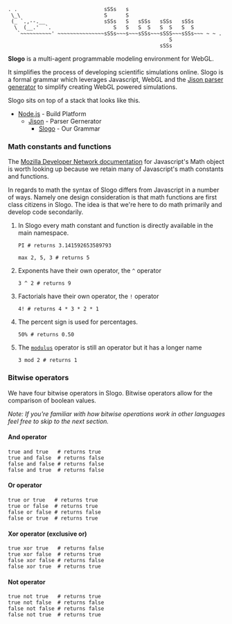     . .                            sSSs   s
     \_\                           S      S
     (_ `.,--.__                   sSSs   S   sSSs   sSSs   sSSs
      \  (__.'  `.                    S   S   S  S   S  S   S  S
       `~~~~~~~~~~' ~~~~~~~~~~~~~~~sSSs~~~s~~~sSSs~~~sSSS~~~sSSs~~~ ~ ~ .
                                                        S
                                                     sSSs

**Slogo** is a multi-agent programmable modeling environment for WebGL.

It simplifies the process of developing scientific simulations online. Slogo is
a formal grammar which leverages Javascript, WebGL and the [Jison parser
generator](http://github.com/zaach/jison) to simplify creating WebGL powered
simulations.

Slogo sits on top of a stack that looks like this.

* [Node.js](http://nodejs.org/) - Build Platform
   * [Jison](http://zaach.github.com/jison/) - Parser Gernerator
      * [Slogo](https://github.com/hansineffect/Slogo) - Our Grammar

### Math constants and functions
The [Mozilla Developer Network documentation](https://developer.mozilla.org/en/JavaScript/Reference/Global_Objects/Math)
for Javascript's Math object is worth looking up because we retain many of
Javascript's math constants and functions.

In regards to math the syntax of Slogo differs from Javascript in a
number of ways.  Namely one design consideration is that math functions are
first class citizens in Slogo.  The idea is that we're here to do math primarily
and develop code secondarily.

1. In Slogo every math constant and function is directly available in
  the main namespace.

    `PI # returns 3.141592653589793`

    `max 2, 5, 3 # returns 5`

2. Exponents have their own operator, the `^` operator

    `3 ^ 2 # returns 9`

3. Factorials have their own operator, the `!` operator

    `4! # returns 4 * 3 * 2 * 1`

4. The percent sign is used for percentages.

    `50% # returns 0.50`

5. The [`modulus`](http://en.wikipedia.org/wiki/Modulo_operation) operator is 
    still an operator but it has a longer name

    `3 mod 2 # returns 1`

### Bitwise operators
We have four bitwise operators in Slogo.  Bitwise operators allow for the
comparison of boolean values.

_Note: If you're familiar with how bitwise operations work in other languages
feel free to skip to the next section._

#### And operator
    true and true   # returns true
    true and false  # returns false
    false and false # returns false
    false and true  # returns false

#### Or operator
    true or true   # returns true
    true or false  # returns true
    false or false # returns false
    false or true  # returns true

#### Xor operator (exclusive or)
    true xor true   # returns false
    true xor false  # returns true
    false xor false # returns false
    false xor true  # returns true

#### Not operator
    true not true   # returns true
    true not false  # returns false
    false not false # returns false
    false not true  # returns true
 
 
 
 
 
 
 
 
 
 
 
 
 
 
 
 
 
 
 
 
 
 
 
 
 
 
 
 
